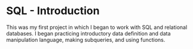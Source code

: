 # SQL - Introduction

This was my first project in which I began to work with SQL and relational databases. I began practicing introductory data definition and data manipulation language, making subqueries, and using functions.
